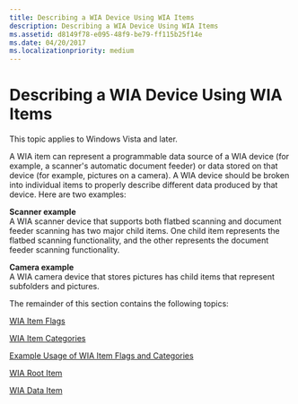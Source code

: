 ```yaml
---
title: Describing a WIA Device Using WIA Items
description: Describing a WIA Device Using WIA Items
ms.assetid: d8149f78-e095-48f9-be79-ff115b25f14e
ms.date: 04/20/2017
ms.localizationpriority: medium
---
```


# Describing a WIA Device Using WIA Items





This topic applies to Windows Vista and later.

A WIA item can represent a programmable data source of a WIA device (for example, a scanner's automatic document feeder) or data stored on that device (for example, pictures on a camera). A WIA device should be broken into individual items to properly describe different data produced by that device. Here are two examples:

<a href="" id="scanner-example"></a>**Scanner example**  
A WIA scanner device that supports both flatbed scanning and document feeder scanning has two major child items. One child item represents the flatbed scanning functionality, and the other represents the document feeder scanning functionality.

<a href="" id="camera-example"></a>**Camera example**  
A WIA camera device that stores pictures has child items that represent subfolders and pictures.

The remainder of this section contains the following topics:

[WIA Item Flags](wia-item-flags.md)

[WIA Item Categories](wia-item-categories.md)

[Example Usage of WIA Item Flags and Categories](example-usage-of-wia-item-flags-and-categories.md)

[WIA Root Item](wia-root-item.md)

[WIA Data Item](wia-data-item.md)

 

 




